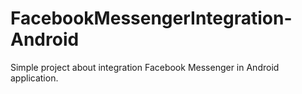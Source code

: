 # FacebookMessengerIntegration-Android
Simple project about integration Facebook Messenger in Android application.
